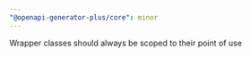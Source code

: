 ```yaml
---
"@openapi-generator-plus/core": minor
---
```


Wrapper classes should always be scoped to their point of use
